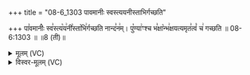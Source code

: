 +++
title = "08-6_1303 पावमानीः स्वस्त्ययनीस्ताभिर्गच्छति"

+++
पा꣣वमानीः꣡ स्व꣣स्त्य꣡य꣢नी꣣स्ता꣡भि꣢र्गच्छति नान्द꣣न꣢म्। पु꣡ण्या꣢ꣳश्च भ꣣क्षा꣡न्भ꣢क्षयत्यमृत꣣त्वं꣡ च꣢ गच्छति ॥ 08-6:1303 ॥ ॥8 (ती)॥

<details><summary>मूलम् (VC)</summary>

पा꣣वमानीः꣡ स्व꣣स्त्य꣡य꣢नी꣣स्ता꣡भि꣢र्गच्छति नान्द꣣न꣢म् । पु꣡ण्या꣢ꣳश्च भ꣣क्षा꣡न्भ꣢क्षयत्यमृत꣣त्वं꣡ च꣢ गच्छति ॥१३०३
</details>

<details><summary>विस्वर-मूलम् (VC)</summary>

पावमानीः स्वस्त्ययनीस्ताभिर्गच्छति नान्दनम् । पुण्याꣳश्च भक्षान्भक्षयत्यमृतत्वं च गच्छति ॥१३०३
</details>